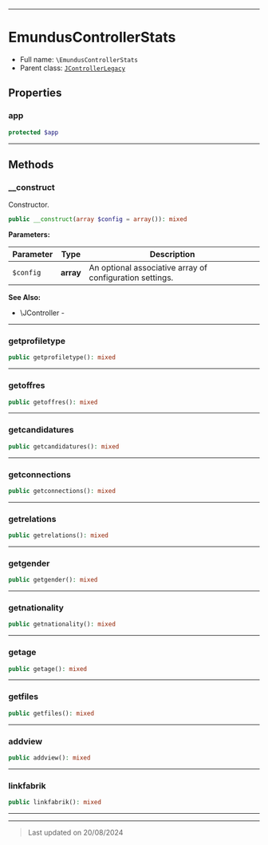 ***

# EmundusControllerStats





* Full name: `\EmundusControllerStats`
* Parent class: [`JControllerLegacy`](./JControllerLegacy.md)



## Properties


### app



```php
protected $app
```






***

## Methods


### __construct

Constructor.

```php
public __construct(array $config = array()): mixed
```








**Parameters:**

| Parameter | Type | Description |
|-----------|------|-------------|
| `$config` | **array** | An optional associative array of configuration settings. |





**See Also:**

* \JController - 

***

### getprofiletype



```php
public getprofiletype(): mixed
```












***

### getoffres



```php
public getoffres(): mixed
```












***

### getcandidatures



```php
public getcandidatures(): mixed
```












***

### getconnections



```php
public getconnections(): mixed
```












***

### getrelations



```php
public getrelations(): mixed
```












***

### getgender



```php
public getgender(): mixed
```












***

### getnationality



```php
public getnationality(): mixed
```












***

### getage



```php
public getage(): mixed
```












***

### getfiles



```php
public getfiles(): mixed
```












***

### addview



```php
public addview(): mixed
```












***

### linkfabrik



```php
public linkfabrik(): mixed
```












***


***
> Last updated on 20/08/2024
